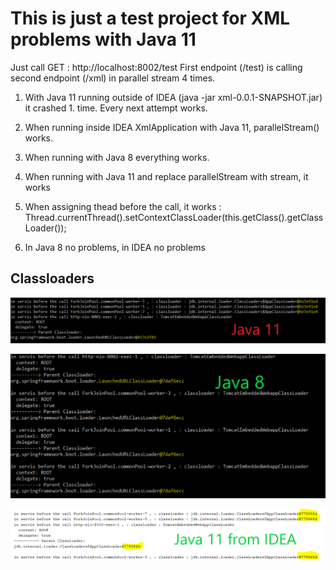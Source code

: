 # This is just a test project for XML problems with Java 11

Just call GET :  http://localhost:8002/test
First endpoint (/test) is calling second endpoint (/xml) in parallel stream 4 times.

1. With Java 11 running outside of IDEA (java -jar xml-0.0.1-SNAPSHOT.jar) it crashed 1. time. Every next attempt works. 
2. When running inside IDEA XmlApplication with Java 11, parallelStream() works.
3. When running with Java 8 everything works.
4. When running with Java 11 and replace parallelStream with stream, it works
5. When assigning thead before the call, it works : Thread.currentThread().setContextClassLoader(this.getClass().getClassLoader());

6. In Java 8 no problems, in IDEA no problems 

## Classloaders

![picture](images/1.png)

![picture](images/2.png)

![picture](images/3.png)